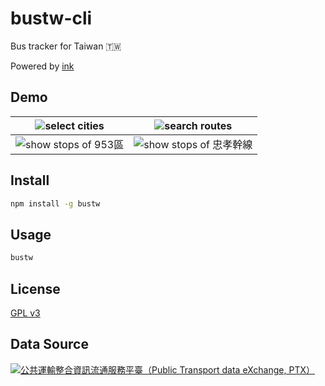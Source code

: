 # bustw-cli

Bus tracker for Taiwan 🇹🇼

Powered by [ink](https://github.com/vadimdemedes/ink)

## Demo
| ![select cities](https://imgur.com/X2hMDAv.png) | ![search routes](https://i.imgur.com/5U0ZV1r.png) |
| :-------------------------------------: | :-------------------------------------: |
| ![show stops of 953區](https://imgur.com/kpd97QI.png) | ![show stops of 忠孝幹線](https://imgur.com/6IcSDJk.png) |

## Install
```bash
npm install -g bustw
```

## Usage
```bash
bustw
```

## License
[GPL v3](LICENSE)

## Data Source
[![公共運輸整合資訊流通服務平臺（Public Transport data eXchange, PTX）](https://imgur.com/wp2gOeU.png)](http://ptx.transportdata.tw/PTX)
